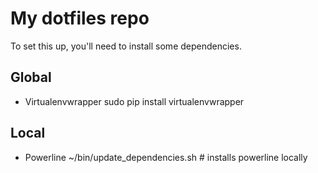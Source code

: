 My dotfiles repo
================

To set this up, you'll need to install some dependencies.

Global
------
- Virtualenvwrapper
    sudo pip install virtualenvwrapper

Local
-----
- Powerline
    ~/bin/update_dependencies.sh # installs powerline locally
